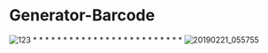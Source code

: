 # Generator-Barcode


![123](https://user-images.githubusercontent.com/38793933/50424530-68af4680-081a-11e9-8f11-eca7d4943ff5.jpg)
*
*
*
*
*
*
*
*
*
*
*
*
*
*
*
*
*
*
*
*
*
*
*
*
*
![20190221_055755](https://user-images.githubusercontent.com/38793933/55565265-63ca2080-56ae-11e9-89a0-e62bfd8f7051.jpg)
